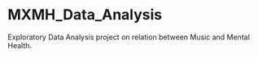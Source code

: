 # MXMH_Data_Analysis
Exploratory Data Analysis project on relation between Music and Mental Health.
